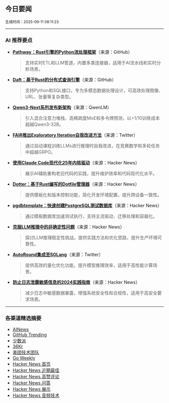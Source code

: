 ## 今日要闻

<sub> 生成时间：2025-09-11 08:11:23</sub>


---

### AI 推荐要点

- **[Pathway：Rust引擎的Python流处理框架](https://github.com/pathwaycom/pathway)**（来源：GitHub）  
  > 支持实时ETL和LLM管道，内置多类连接器，适用于AI流水线和实时分析场景。

- **[Daft：基于Rust的分布式查询引擎](https://github.com/Eventual-Inc/Daft)**（来源：GitHub）  
  > 支持Python和SQL接口，专为多模态数据处理设计，可高效处理图像、URL、张量等复杂类型。

- **[Qwen3-Next系列发布新架构](https://qwenlm.github.io/blog/qwen3_next/)**（来源：QwenLM）  
  > 引入混合注意力堆栈、高稀疏度MoE和多令牌预测，以<1/10训练成本超越Qwen3-32B。

- **[FAIR推出Exploratory Iteration自我改进方法](https://twitter.com/MinqiJiang/status/1965055909605916892)**（来源：Twitter）  
  > 通过自动课程训练LLMs进行推理时自我改进，在竞赛数学和多轮任务中超越GRPO。

- **[使用Claude Code现代化25年内核驱动](https://news.ycombinator.com/item?id=45163362)**（来源：Hacker News）  
  > 展示AI辅助重构老旧代码的实践，提升维护效率和代码现代化水平。

- **[Dotter：基于Rust编写的Dotfile管理器](https://news.ycombinator.com/item?id=45202252)**（来源：Hacker News）  
  > 提供模板化和版本控制功能，简化开发环境配置，提升跨设备一致性。

- **[pgdbtemplate：快速创建PostgreSQL测试数据库](https://news.ycombinator.com/item?id=45203287)**（来源：Hacker News）  
  > 通过模板数据库加速测试执行，支持主流驱动、迁移处理和容器化。

- **[克服LLM推理中的非确定性问题](https://news.ycombinator.com/item?id=45200925)**（来源：Hacker News）  
  > 探讨LLM推理稳定性挑战，提供实践方法和优化思路，提升生产环境可靠性。

- **[AutoRound集成至SGLang](https://twitter.com/HaihaoShen/status/1964926924880523701)**（来源：Twitter）  
  > 提供高效的量化优化功能，提升模型推理效率，适用于高性能计算场景。

- **[防止日志泄露敏感信息的2024实践指南](https://news.ycombinator.com/item?id=45160774)**（来源：Hacker News）  
  > 减少日志中敏感数据暴露，增强系统安全性和合规性，适用于高安全要求场景。

---

### 各渠道精选摘要
- [AINews](./ai_news_summary_2025-09-11.md)
- [GitHub Trending](./github_trending_2025-09-11.md)
- [少数派](./shaoshupai_2025-09-11.md)
- [36Kr](./36kr_summary_2025-09-11.md)
- [美团技术团队](./meituan_2025-09-11.md)
- [Go Weekly](./go_weekly_2025-09-11.md)
- [Hacker News 首页](./hacker_news_frontpage_2025-09-11.md)
- [Hacker News 近期最佳](./hacker_news_best_2025-09-11.md)
- [Hacker News 高赞评论](./hacker_news_top_comments_2025-09-11.md)
- [Hacker News 问答](./hacker_news_ask_2025-09-11.md)
- [Hacker News 展示](./hacker_news_show_2025-09-11.md)
- [Hacker News 音频技术](./hacker_news_audio_tech_2025-09-11.md)